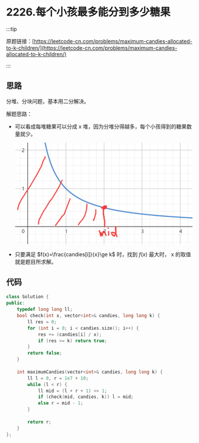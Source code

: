# 2226.每个小孩最多能分到多少糖果

:::tip

原题链接：[https://leetcode-cn.com/problems/maximum-candies-allocated-to-k-children/](https://leetcode-cn.com/problems/maximum-candies-allocated-to-k-children/)

:::

## 思路

分堆、分块问题，基本用二分解决。

解题思路：

- 可以看成每堆糖果可以分成 x 堆，因为分堆分得越多，每个小孩得到的糖果数量就少。

  ![image-20220405225014470](src/2226.每个小孩最多能分到多少糖果/image-20220405225014470.png)

- 只要满足 $f(x)=\frac{candies[i]}{x}\ge k$ 时，找到 $f(x)$ 最大时， x 的取值就是题目所求解。

## 代码

```cpp
class Solution {
public:
    typedef long long ll;
    bool check(int x, vector<int>& candies, long long k) {
        ll res = 0;
        for (int i = 0; i < candies.size(); i++) {
            res += (candies[i] / x);
            if (res >= k) return true;
        }
        return false;
    }

    int maximumCandies(vector<int>& candies, long long k) {
        ll l = 0, r = 1e7 + 10;
        while (l < r) {
            ll mid = (l + r + 1) >> 1;
            if (check(mid, candies, k)) l = mid;
            else r = mid - 1;
        }
        
        return r;
    }
};
```

